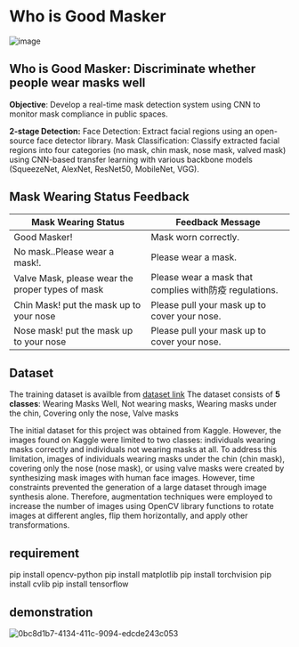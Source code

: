 # Who is Good Masker
![image](https://github.com/8eomio/mask_detection/assets/61742009/f079d16e-af6e-4e40-8798-86dd4c426c0d)



## Who is Good Masker: Discriminate whether people wear masks well
**Objective**: Develop a real-time mask detection system using CNN to monitor mask compliance in public spaces.

**2-stage Detection:**
Face Detection: Extract facial regions using an open-source face detector library.
Mask Classification: Classify extracted facial regions into four categories (no mask, chin mask, nose mask, valved mask) using CNN-based transfer learning with various backbone models (SqueezeNet, AlexNet, ResNet50, MobileNet, VGG).

## Mask Wearing Status Feedback

| Mask Wearing Status | Feedback Message |
|---|---|
| Good Masker! | Mask worn correctly. |
| No mask..Please wear a mask!. | Please wear a mask. |
| Valve Mask, please wear the proper types of mask | Please wear a mask that complies with防疫 regulations. |
| Chin Mask! put the mask up to your nose | Please pull your mask up to cover your nose. |
| Nose mask! put the mask up to your nose | Please pull your mask up to cover your nose. |

## Dataset
The training dataset is availble from [dataset link](https://drive.google.com/drive/folders/1tnG8xWhuBPvWTOgKGUsQ6XFwjwarJsv1?usp=sharing)
The dataset consists of **5 classes**: Wearing Masks Well, Not wearing masks, Wearing masks under the chin, Covering only the nose, Valve masks

The initial dataset for this project was obtained from Kaggle. However, the images found on Kaggle were limited to two classes: individuals wearing masks correctly and individuals not wearing masks at all. To address this limitation, images of individuals wearing masks under the chin (chin mask), covering only the nose (nose mask), or using valve masks were created by synthesizing mask images with human face images. However, time constraints prevented the generation of a large dataset through image synthesis alone. Therefore, augmentation techniques were employed to increase the number of images using OpenCV library functions to rotate images at different angles, flip them horizontally, and apply other transformations.


## requirement
pip install opencv-python
pip install matplotlib
pip install torchvision
pip install cvlib
pip install tensorflow

## demonstration 
![0bc8d1b7-4134-411c-9094-edcde243c053](https://github.com/8eomio/mask_detection/assets/61742009/c4092df7-58b4-4dd6-96b8-7bb916e57a2b)
